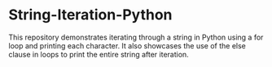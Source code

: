 # String-Iteration-Python
This repository demonstrates iterating through a string in Python using a for loop and printing each character. It also showcases the use of the else clause in loops to print the entire string after iteration.
